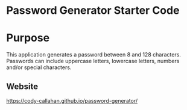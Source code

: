 # Password Generator Starter Code

# Purpose
This application generates a password between 8 and 128 characters. Passwords can include uppercase letters, lowercase letters, numbers and/or special characters. 

## Website
https://cody-callahan.github.io/password-generator/


